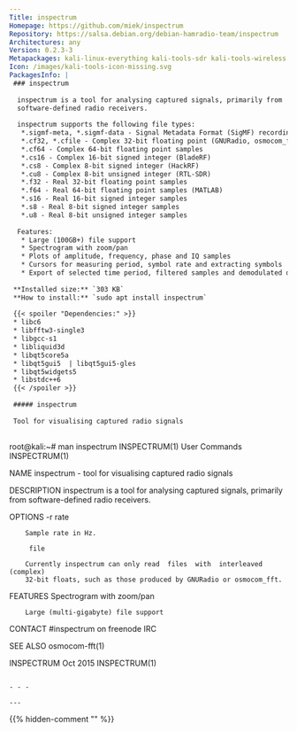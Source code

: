 ```yaml
---
Title: inspectrum
Homepage: https://github.com/miek/inspectrum
Repository: https://salsa.debian.org/debian-hamradio-team/inspectrum
Architectures: any
Version: 0.2.3-3
Metapackages: kali-linux-everything kali-tools-sdr kali-tools-wireless 
Icon: /images/kali-tools-icon-missing.svg
PackagesInfo: |
 ### inspectrum
 
  inspectrum is a tool for analysing captured signals, primarily from
  software-defined radio receivers.
   
  inspectrum supports the following file types:
   *.sigmf-meta, *.sigmf-data - Signal Metadata Format (SigMF) recordings
   *.cf32, *.cfile - Complex 32-bit floating point (GNURadio, osmocom_fft)
   *.cf64 - Complex 64-bit floating point samples
   *.cs16 - Complex 16-bit signed integer (BladeRF)
   *.cs8 - Complex 8-bit signed integer (HackRF)
   *.cu8 - Complex 8-bit unsigned integer (RTL-SDR)
   *.f32 - Real 32-bit floating point samples
   *.f64 - Real 64-bit floating point samples (MATLAB)
   *.s16 - Real 16-bit signed integer samples
   *.s8 - Real 8-bit signed integer samples
   *.u8 - Real 8-bit unsigned integer samples
   
  Features:
   * Large (100GB+) file support
   * Spectrogram with zoom/pan
   * Plots of amplitude, frequency, phase and IQ samples
   * Cursors for measuring period, symbol rate and extracting symbols
   * Export of selected time period, filtered samples and demodulated data
 
 **Installed size:** `303 KB`  
 **How to install:** `sudo apt install inspectrum`  
 
 {{< spoiler "Dependencies:" >}}
 * libc6 
 * libfftw3-single3 
 * libgcc-s1 
 * libliquid3d 
 * libqt5core5a 
 * libqt5gui5  | libqt5gui5-gles 
 * libqt5widgets5 
 * libstdc++6 
 {{< /spoiler >}}
 
 ##### inspectrum
 
 Tool for visualising captured radio signals
 
 ```
 root@kali:~# man inspectrum
 INSPECTRUM(1)                    User Commands                   INSPECTRUM(1)
 
 NAME
        inspectrum - tool for visualising captured radio signals
 
 DESCRIPTION
        inspectrum  is  a  tool  for analysing captured signals, primarily from
        software-defined radio receivers.
 
 OPTIONS
        -r rate
 
        Sample rate in Hz.
 
         file
 
        Currently inspectrum can only read  files  with  interleaved  (complex)
        32-bit floats, such as those produced by GNURadio or osmocom_fft.
 
 FEATURES
        Spectrogram with zoom/pan
 
        Large (multi-gigabyte) file support
 
 CONTACT
        #inspectrum on freenode IRC
 
 SEE ALSO
        osmocom-fft(1)
 
 INSPECTRUM                         Oct 2015                      INSPECTRUM(1)
 ```
 
 - - -
 
---
```

{{% hidden-comment "<!--Do not edit anything above this line-->" %}}
